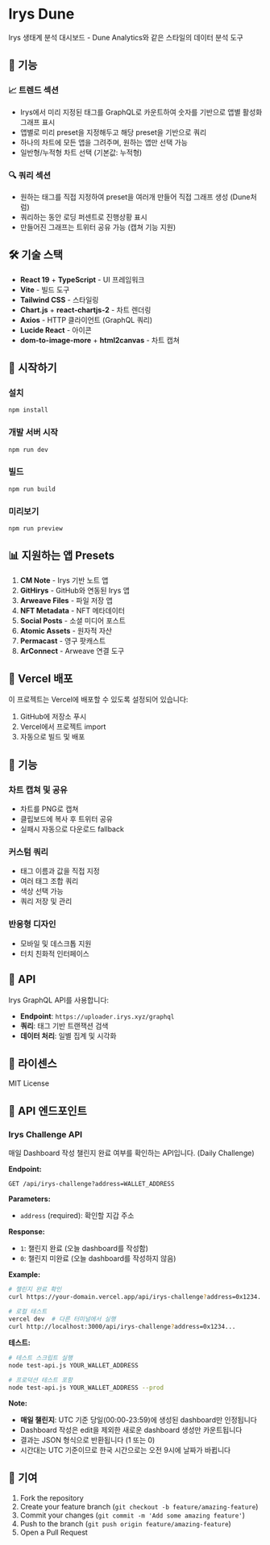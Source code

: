 # Irys Dune

Irys 생태계 분석 대시보드 - Dune Analytics와 같은 스타일의 데이터 분석 도구

## 🚀 기능

### 📈 트렌드 섹션
- Irys에서 미리 지정된 태그를 GraphQL로 카운트하여 숫자를 기반으로 앱별 활성화 그래프 표시
- 앱별로 미리 preset을 지정해두고 해당 preset을 기반으로 쿼리
- 하나의 차트에 모든 앱을 그려주며, 원하는 앱만 선택 가능
- 일반형/누적형 차트 선택 (기본값: 누적형)

### 🔍 쿼리 섹션
- 원하는 태그를 직접 지정하여 preset을 여러개 만들어 직접 그래프 생성 (Dune처럼)
- 쿼리하는 동안 로딩 퍼센트로 진행상황 표시
- 만들어진 그래프는 트위터 공유 가능 (캡쳐 기능 지원)

## 🛠️ 기술 스택

- **React 19** + **TypeScript** - UI 프레임워크
- **Vite** - 빌드 도구
- **Tailwind CSS** - 스타일링
- **Chart.js** + **react-chartjs-2** - 차트 렌더링
- **Axios** - HTTP 클라이언트 (GraphQL 쿼리)
- **Lucide React** - 아이콘
- **dom-to-image-more** + **html2canvas** - 차트 캡쳐

## 🚀 시작하기

### 설치

```bash
npm install
```

### 개발 서버 시작

```bash
npm run dev
```

### 빌드

```bash
npm run build
```

### 미리보기

```bash
npm run preview
```

## 📊 지원하는 앱 Presets

1. **CM Note** - Irys 기반 노트 앱
2. **GitHirys** - GitHub와 연동된 Irys 앱
3. **Arweave Files** - 파일 저장 앱
4. **NFT Metadata** - NFT 메타데이터
5. **Social Posts** - 소셜 미디어 포스트
6. **Atomic Assets** - 원자적 자산
7. **Permacast** - 영구 팟캐스트
8. **ArConnect** - Arweave 연결 도구

## 🔗 Vercel 배포

이 프로젝트는 Vercel에 배포할 수 있도록 설정되어 있습니다:

1. GitHub에 저장소 푸시
2. Vercel에서 프로젝트 import
3. 자동으로 빌드 및 배포

## 📱 기능

### 차트 캡쳐 및 공유
- 차트를 PNG로 캡쳐
- 클립보드에 복사 후 트위터 공유
- 실패시 자동으로 다운로드 fallback

### 커스텀 쿼리
- 태그 이름과 값을 직접 지정
- 여러 태그 조합 쿼리
- 색상 선택 가능
- 쿼리 저장 및 관리

### 반응형 디자인
- 모바일 및 데스크톱 지원
- 터치 친화적 인터페이스

## 🔧 API

Irys GraphQL API를 사용합니다:
- **Endpoint**: `https://uploader.irys.xyz/graphql`
- **쿼리**: 태그 기반 트랜잭션 검색
- **데이터 처리**: 일별 집계 및 시각화

## 📄 라이센스

MIT License

## 🔌 API 엔드포인트

### Irys Challenge API

매일 Dashboard 작성 챌린지 완료 여부를 확인하는 API입니다. (Daily Challenge)

**Endpoint:**
```
GET /api/irys-challenge?address=WALLET_ADDRESS
```

**Parameters:**
- `address` (required): 확인할 지갑 주소

**Response:**
- `1`: 챌린지 완료 (오늘 dashboard를 작성함)
- `0`: 챌린지 미완료 (오늘 dashboard를 작성하지 않음)

**Example:**
```bash
# 챌린지 완료 확인
curl https://your-domain.vercel.app/api/irys-challenge?address=0x1234...

# 로컬 테스트
vercel dev  # 다른 터미널에서 실행
curl http://localhost:3000/api/irys-challenge?address=0x1234...
```

**테스트:**
```bash
# 테스트 스크립트 실행
node test-api.js YOUR_WALLET_ADDRESS

# 프로덕션 테스트 포함
node test-api.js YOUR_WALLET_ADDRESS --prod
```

**Note:** 
- **매일 챌린지**: UTC 기준 당일(00:00-23:59)에 생성된 dashboard만 인정됩니다
- Dashboard 작성은 edit을 제외한 새로운 dashboard 생성만 카운트됩니다
- 결과는 JSON 형식으로 반환됩니다 (1 또는 0)
- 시간대는 UTC 기준이므로 한국 시간으로는 오전 9시에 날짜가 바뀝니다

## 🤝 기여

1. Fork the repository
2. Create your feature branch (`git checkout -b feature/amazing-feature`)
3. Commit your changes (`git commit -m 'Add some amazing feature'`)
4. Push to the branch (`git push origin feature/amazing-feature`)
5. Open a Pull Request
